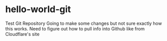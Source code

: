 # hello-world-git
Test Git Repository
Going to make some changes but not sure exactly how this works.
Need to figure out how to pull info into Github like from Cloudflare's site
